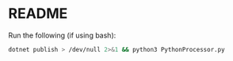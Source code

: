 # README

Run the following (if using bash):

```bash
dotnet publish > /dev/null 2>&1 && python3 PythonProcessor.py
```
